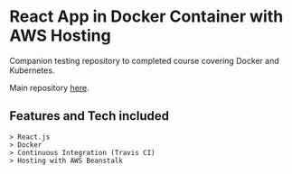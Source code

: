 # React App in Docker Container with AWS Hosting

Companion testing repository to completed course covering Docker and Kubernetes.

Main repository [here](https://github.com/DavidLapadula/DockerKubernetes). 

## Features and Tech included
```
> React.js
> Docker
> Continuous Integration (Travis CI)
> Hosting with AWS Beanstalk
```
